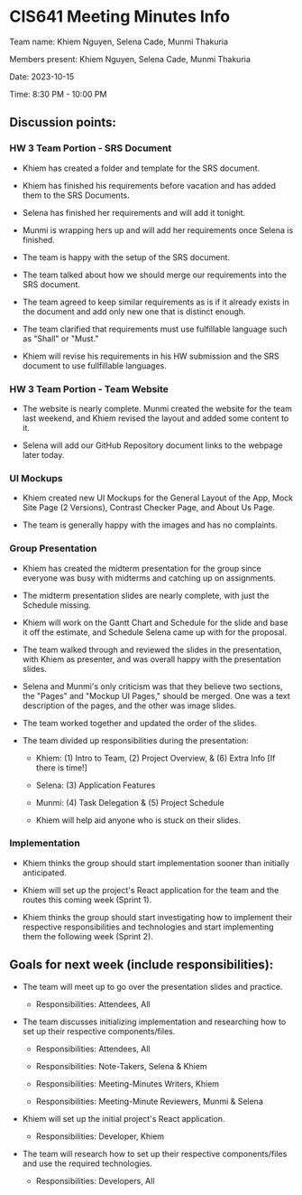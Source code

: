 # CIS641 Meeting Minutes Info

Team name: Khiem Nguyen, Selena Cade, Munmi Thakuria

Members present: Khiem Nguyen, Selena Cade, Munmi Thakuria

Date: 2023-10-15

Time: 8:30 PM - 10:00 PM

## Discussion points:

### HW 3 Team Portion - SRS Document

-   Khiem has created a folder and template for the SRS document.

-   Khiem has finished his requirements before vacation and has added them to the SRS Documents.

-   Selena has finished her requirements and will add it tonight.

-   Munmi is wrapping hers up and will add her requirements once Selena is finished.

-   The team is happy with the setup of the SRS document.

-   The team talked about how we should merge our requirements into the SRS document.

-   The team agreed to keep similar requirements as is if it already exists in the document and add only new one that is distinct enough.

-   The team clarified that requirements must use fulfillable language such as "Shall" or "Must."

-   Khiem will revise his requirements in his HW submission and the SRS document to use fullfillable languages.

### HW 3 Team Portion - Team Website

-   The website is nearly complete. Munmi created the website for the team last weekend, and Khiem revised the layout and added some content to it.

-   Selena will add our GitHub Repository document links to the webpage later today.

### UI Mockups

-   Khiem created new UI Mockups for the General Layout of the App, Mock Site Page (2 Versions), Contrast Checker Page, and About Us Page.

-   The team is generally happy with the images and has no complaints.

### Group Presentation

-   Khiem has created the midterm presentation for the group since everyone was busy with midterms and catching up on assignments.

-   The midterm presentation slides are nearly complete, with just the Schedule missing.

-   Khiem will work on the Gantt Chart and Schedule for the slide and base it off the estimate, and Schedule Selena came up with for the proposal.

-   The team walked through and reviewed the slides in the presentation, with Khiem as presenter, and was overall happy with the presentation slides.

-   Selena and Munmi's only criticism was that they believe two sections, the "Pages" and "Mockup UI Pages," should be merged. One was a text description of the pages, and the other was image slides.

-   The team worked together and updated the order of the slides.

-   The team divided up responsibilities during the presentation:

    -   Khiem: (1) Intro to Team, (2) Project Overview, & (6) Extra Info [If there is time!]

    -   Selena: (3) Application Features

    -   Munmi: (4) Task Delegation & (5) Project Schedule

    -   Khiem will help aid anyone who is stuck on their slides.

### Implementation

-   Khiem thinks the group should start implementation sooner than initially anticipated.

-   Khiem will set up the project's React application for the team and the routes this coming week (Sprint 1).

-   Khiem thinks the group should start investigating how to implement their respective responsibilities and technologies and start implementing them the following week (Sprint 2).

## Goals for next week (include responsibilities):

-   The team will meet up to go over the presentation slides and practice.

    -   Responsibilities: Attendees, All

-   The team discusses initializing implementation and researching how to set up their respective components/files.

    -   Responsibilities: Attendees, All

    -   Responsibilities: Note-Takers, Selena & Khiem

    -   Responsibilities: Meeting-Minutes Writers, Khiem

    -   Responsibilities: Meeting-Minute Reviewers, Munmi & Selena

-   Khiem will set up the initial project's React application.

    -   Responsibilities: Developer, Khiem

-   The team will research how to set up their respective components/files and use the required technologies.

    -   Responsibilities: Developers, All
